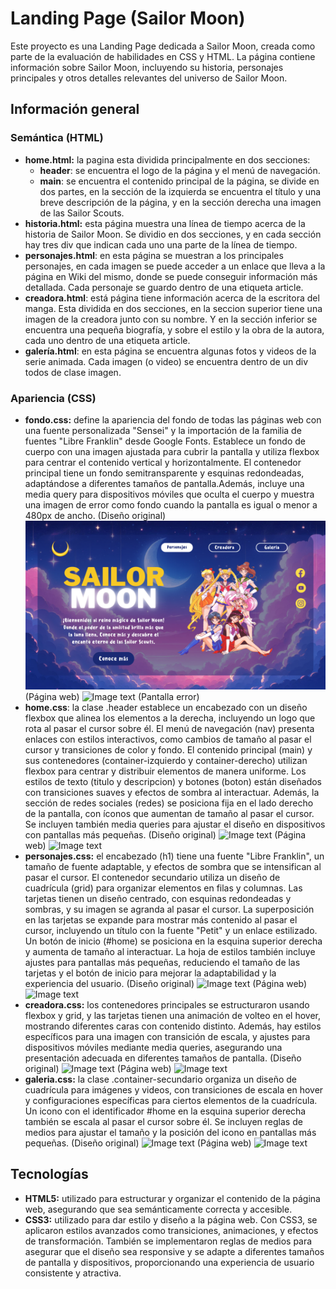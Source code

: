 # Landing Page (Sailor Moon) 
Este proyecto es una Landing Page dedicada a Sailor Moon, creada como parte de la evaluación de habilidades en CSS y HTML. La página contiene información sobre Sailor Moon, incluyendo su historia, personajes principales y otros detalles relevantes del universo de Sailor Moon.
## Información general 
### Semántica (HTML) 
- **home.html:** la pagina esta dividida principalmente en dos secciones:
  - **header**: se encuentra el logo de la página y el menú de navegación.
  - **main**: se encuentra el contenido principal de la página, se divide en dos partes, en la sección de la izquierda se encuentra el título y una breve descripción de la página, y en la sección derecha una imagen de las Sailor Scouts.
- **historia.html:** esta página muestra una línea de tiempo acerca de la historia de Sailor Moon. Se dividio en dos secciones, y en cada sección hay tres div que indican cada uno una parte de la línea de tiempo. 
- **personajes.html**: en esta página se muestran a los principales personajes, en cada imagen se puede acceder a un enlace que lleva a la página en Wiki del mismo, donde se puede conseguir información más detallada. Cada personaje se guardo dentro de una etiqueta article.
- **creadora.html**: está página tiene información acerca de la escritora del manga. Esta dividida en dos secciones, en la seccion superior tiene una imagen de la creadora junto con su nombre. Y en la sección inferior se encuentra una pequeña biografía, y sobre el estilo y la obra de la autora, cada uno dentro de una etiqueta article.
- **galería.html**: en esta página se encuentra algunas fotos y videos de la serie animada. Cada imagen (o video) se encuentra dentro de un div todos de clase imagen. 
### Apariencia (CSS) 
- **fondo.css:** define la apariencia del fondo de todas las páginas web con una fuente personalizada "Sensei" y la importación de la familia de fuentes "Libre Franklin" desde Google Fonts. Establece un fondo de cuerpo con una imagen ajustada para cubrir la pantalla y utiliza flexbox para centrar el contenido vertical y horizontalmente. El contenedor principal tiene un fondo semitransparente y esquinas redondeadas, adaptándose a diferentes tamaños de pantalla.Además, incluye una media query para dispositivos móviles que oculta el cuerpo y muestra una imagen de error como fondo cuando la pantalla es igual o menor a 480px de ancho.
  (Diseño original) 
   ![home](/imagenes-readme/home-can.png)
  (Página web) 
   ![Image text](/path/to/the/screenshot.png)
  (Pantalla error)
- **home.css**: la clase .header establece un encabezado con un diseño flexbox que alinea los elementos a la derecha, incluyendo un logo que rota al pasar el cursor sobre él. El menú de navegación (nav) presenta enlaces con estilos interactivos, como cambios de tamaño al pasar el cursor y transiciones de color y fondo. El contenido principal (main) y sus contenedores (container-izquierdo y container-derecho) utilizan flexbox para centrar y distribuir elementos de manera uniforme. Los estilos de texto (titulo y descripcion) y botones (boton) están diseñados con transiciones suaves y efectos de sombra al interactuar. Además, la sección de redes sociales (redes) se posiciona fija en el lado derecho de la pantalla, con íconos que aumentan de tamaño al pasar el cursor. Se incluyen también media queries para ajustar el diseño en dispositivos con pantallas más pequeñas.
   (Diseño original) 
   ![Image text](/path/to/the/screenshot.png)
  (Página web) 
   ![Image text](/path/to/the/screenshot.png)
- **personajes.css:** el encabezado (h1) tiene una fuente "Libre Franklin", un tamaño de fuente adaptable, y efectos de sombra que se intensifican al pasar el cursor. El contenedor secundario utiliza un diseño de cuadrícula (grid) para organizar elementos en filas y columnas. Las tarjetas tienen un diseño centrado, con esquinas redondeadas y sombras, y su imagen se agranda al pasar el cursor. La superposición en las tarjetas se expande para mostrar más contenido al pasar el cursor, incluyendo un título con la fuente "Petit" y un enlace estilizado. Un botón de inicio (#home) se posiciona en la esquina superior derecha y aumenta de tamaño al interactuar. La hoja de estilos también incluye ajustes para pantallas más pequeñas, reduciendo el tamaño de las tarjetas y el botón de inicio para mejorar la adaptabilidad y la experiencia del usuario.
   (Diseño original) 
   ![Image text](/path/to/the/screenshot.png)
  (Página web) 
   ![Image text](/path/to/the/screenshot.png)
- **creadora.css:** los contenedores principales se estructuraron usando flexbox y grid, y las tarjetas tienen una animación de volteo en el hover, mostrando diferentes caras con contenido distinto. Además, hay estilos específicos para una imagen con transición de escala, y ajustes para dispositivos móviles mediante media queries, asegurando una presentación adecuada en diferentes tamaños de pantalla.
   (Diseño original) 
   ![Image text](/path/to/the/screenshot.png)
  (Página web) 
   ![Image text](/path/to/the/screenshot.png)
- **galeria.css:** la clase .container-secundario organiza un diseño de cuadrícula para imágenes y videos, con transiciones de escala en hover y configuraciones específicas para ciertos elementos de la cuadrícula. Un icono con el identificador #home en la esquina superior derecha también se escala al pasar el cursor sobre él. Se incluyen reglas de medios para ajustar el tamaño y la posición del icono en pantallas más pequeñas.
   (Diseño original) 
   ![Image text](/path/to/the/screenshot.png)
  (Página web) 
   ![Image text](/path/to/the/screenshot.png)
## Tecnologías 
- **HTML5:** utilizado para estructurar y organizar el contenido de la página web, asegurando que sea semánticamente correcta y accesible. 
- **CSS3:** utilizado para dar estilo y diseño a la página web. Con CSS3, se aplicaron estilos avanzados como transiciones, animaciones, y efectos de transformación. También se implementaron reglas de medios para asegurar que el diseño sea responsive y se adapte a diferentes tamaños de pantalla y dispositivos, proporcionando una experiencia de usuario consistente y atractiva.
